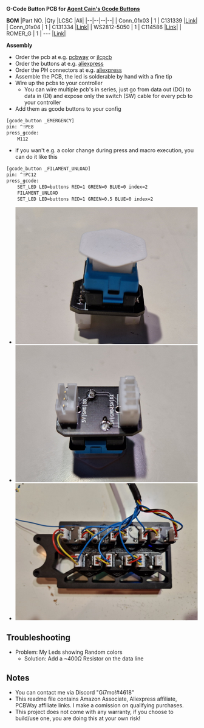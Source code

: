 **G-Code Button PCB for [Agent Cain's Gcode Buttons](https://github.com/Agent-Cain/VoronUsers/tree/Voron-2_RGB_G-Code_Button/printer_mods/Agent-Cain/rgb_gcode-button)**

**BOM**
|Part NO.  |Qty  |LCSC  |Ali|
|--|--|--|--|
| Conn_01x03 | 1 | C131339 |[Link](https://s.click.aliexpress.com/e/_DlHystD)|
| Conn_01x04 | 1 | C131334 |[Link](https://s.click.aliexpress.com/e/_DlHystD)|
| WS2812-5050 | 1 | C114586 |[Link](https://s.click.aliexpress.com/e/_DCDujNX)|
| ROMER_G | 1 | --- |[Link](https://s.click.aliexpress.com/e/_DEeJCu3)|

**Assembly**
- Order the pcb at e.g. [pcbway](https://www.pcbway.com/project/shareproject/G_Code_Button_PCB_for_Agent_Cain_s_Gcode_Buttons_28c76498.html) or [jlcpcb](https://jlcpcb.com/)
- Order the buttons at e.g. [aliexpress](https://s.click.aliexpress.com/e/_DEeJCu3)
- Order the PH connectors at e.g. [aliexpress](https://s.click.aliexpress.com/e/_DdgpLUT)
- Assemble the PCB, the led is solderable by hand with a fine tip
- Wire up the pcbs to your controller
    - You can wire multiple pcb's in series, just go from data out (DO) to data in (DI) and expose only the switch (SW) cable for every pcb to your controller
- Add them as gcode buttons to your config
```
[gcode_button _EMERGENCY]
pin: ^!PE8
press_gcode:
    M112
```

- if you wan't e.g. a color change during press and macro execution, you can do it like this
```
[gcode_button _FILAMENT_UNLOAD]
pin: ^!PC12
press_gcode:
    SET_LED LED=buttons RED=1 GREEN=0 BLUE=0 index=2
    FILAMENT_UNLOAD
    SET_LED LED=buttons RED=1 GREEN=0.5 BLUE=0 index=2
```
- ![assembled](Images/assembled.png)
- ![bottom](Images/bottom.png)
- ![skirt](Images/skirt.jpg)

## Troubleshooting
- Problem: My Leds showing Random colors
    - Solution: Add a ~400Ω Resistor on the data line

## Notes
- You can contact me via Discord "Gi7mo!#4618"
- This readme file contains Amazon Associate, Aliexpress affiliate, PCBWay affiliate links. I make a comission on qualifying purchases.
- This project does not come with any warranty, if you choose to build/use one, you are doing this at your own risk!
